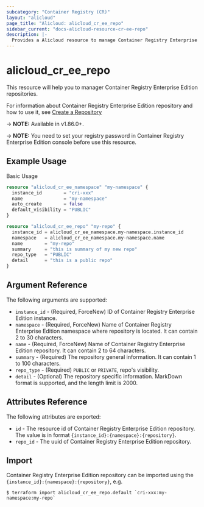 ```yaml
---
subcategory: "Container Registry (CR)"
layout: "alicloud"
page_title: "Alicloud: alicloud_cr_ee_repo"
sidebar_current: "docs-alicloud-resource-cr-ee-repo"
description: |-
  Provides a Alicloud resource to manage Container Registry Enterprise Edition repositories.
---
```


# alicloud\_cr\_ee\_repo

This resource will help you to manager Container Registry Enterprise Edition repositories.

For information about Container Registry Enterprise Edition repository and how to use it, see [Create a Repository](https://www.alibabacloud.com/help/doc-detail/145291.htm)

-> **NOTE:** Available in v1.86.0+.

-> **NOTE:** You need to set your registry password in Container Registry Enterprise Edition console before use this resource.

## Example Usage

Basic Usage

```terraform
resource "alicloud_cr_ee_namespace" "my-namespace" {
  instance_id        = "cri-xxx"
  name               = "my-namespace"
  auto_create        = false
  default_visibility = "PUBLIC"
}

resource "alicloud_cr_ee_repo" "my-repo" {
  instance_id = alicloud_cr_ee_namespace.my-namespace.instance_id
  namespace   = alicloud_cr_ee_namespace.my-namespace.name
  name        = "my-repo"
  summary     = "this is summary of my new repo"
  repo_type   = "PUBLIC"
  detail      = "this is a public repo"
}
```

## Argument Reference

The following arguments are supported:

* `instance_id` - (Required, ForceNew) ID of Container Registry Enterprise Edition instance.
* `namespace` - (Required, ForceNew) Name of Container Registry Enterprise Edition namespace where repository is located. It can contain 2 to 30 characters.
* `name` - (Required, ForceNew) Name of Container Registry Enterprise Edition repository. It can contain 2 to 64 characters.
* `summary` - (Required) The repository general information. It can contain 1 to 100 characters.
* `repo_type` - (Required) `PUBLIC` or `PRIVATE`, repo's visibility.
* `detail` - (Optional) The repository specific information. MarkDown format is supported, and the length limit is 2000.

## Attributes Reference

The following attributes are exported:

* `id` - The resource id of Container Registry Enterprise Edition repository. The value is in format `{instance_id}:{namespace}:{repository}`.
* `repo_id` - The uuid of Container Registry Enterprise Edition repository.

## Import

Container Registry Enterprise Edition repository can be imported using the `{instance_id}:{namespace}:{repository}`, e.g.

```shell
$ terraform import alicloud_cr_ee_repo.default `cri-xxx:my-namespace:my-repo`
```
